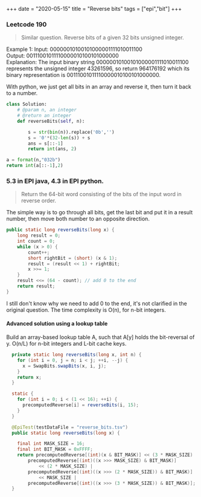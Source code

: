 +++ 
date = "2020-05-15"
title = "Reverse bits"
tags = ["epi","bit"]
+++


### Leetcode 190 
> Similar question. Reverse bits of a given 32 bits unsigned integer.
 
Example 1:
Input: 00000010100101000001111010011100   
Output: 00111001011110000010100101000000   
Explanation: The input binary string 00000010100101000001111010011100 represents the unsigned integer 43261596, so return 964176192 which its binary representation is 00111001011110000010100101000000.

With python, we just get all bits in an array and reverse it, then turn it back to a number.
```python
class Solution:
    # @param n, an integer
    # @return an integer
    def reverseBits(self, n):

        s = str(bin(n)).replace('0b','')
        s = '0'*(32-len(s)) + s
        ans = s[::-1]
        return int(ans, 2)
```


 ```python   
 a = format(n,"032b")
return int(a[::-1],2)
```

### 5.3 in EPI java, 4.3 in EPI python. 
> Return the 64-bit word consisting of the bits of the input word in reverse order.

The simple way is to go through all bits, get the last bit and put it in a result number, then move both number to an opposite direction.

```java
public static long reverseBits(long x) {
    long result = 0;
    int count = 0;
    while (x > 0) {
        count++;
        short rightBit = (short) (x & 1);
        result = (result << 1) + rightBit;
        x >>= 1;
    }
    result <<= (64 - count); // add 0 to the end
    return result;
}
```
I still don't know why we need to add 0 to the end, it's not clarified in the original question. The time complexity is O(n), for n-bit integers.

#### Advanced solution using a lookup table

Build an array-based lookup table A, such that A[y] holds the bit-reversal of y. O(n/L) for n-bit integers and L-bit cache keys.

```java
  private static long reverseBits(long x, int n) {
    for (int i = 0, j = n; i < j; ++i, --j) {
      x = SwapBits.swapBits(x, i, j);
    }
    return x;
  }

  static {
    for (int i = 0; i < (1 << 16); ++i) {
      precomputedReverse[i] = reverseBits(i, 15);
    }
  }

  @EpiTest(testDataFile = "reverse_bits.tsv")
  public static long reverseBits(long x) {

    final int MASK_SIZE = 16;
    final int BIT_MASK = 0xFFFF;
    return precomputedReverse[(int)(x & BIT_MASK)] << (3 * MASK_SIZE) |
        precomputedReverse[(int)((x >>> MASK_SIZE) & BIT_MASK)]
            << (2 * MASK_SIZE) |
        precomputedReverse[(int)((x >>> (2 * MASK_SIZE)) & BIT_MASK)]
            << MASK_SIZE |
        precomputedReverse[(int)((x >>> (3 * MASK_SIZE)) & BIT_MASK)];
  }

```
